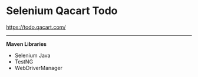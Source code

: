 # Selenium Qacart Todo

https://todo.qacart.com/

---

**Maven Libraries**
- Selenium Java
- TestNG
- WebDriverManager